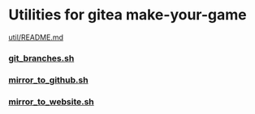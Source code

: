 # Utilities for gitea make-your-game 

[util/README.md](./util/README.md)

### [git_branches.sh](git_branches.sh)

### [mirror_to_github.sh](mirror_to_github.sh)

### [mirror_to_website.sh](mirror_to_website.sh)

